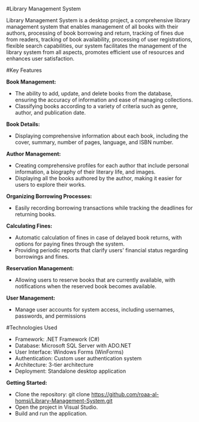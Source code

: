 #Library Management System


Library Management System is a desktop project, a comprehensive library management system that enables management of all books with their authors, 
processing of book borrowing and return, tracking of fines due from readers,
tracking of book availability, processing of user registrations, flexible search capabilities, 
our system facilitates the management of the library system from all aspects, promotes efficient use of resources and enhances user satisfaction.


#Key Features

**Book Management:**

- The ability to add, update, and delete books from the database, ensuring the accuracy of information and ease of managing collections.
- Classifying books according to a variety of criteria such as genre, author, and publication date.

**Book Details:**

- Displaying comprehensive information about each book, including the cover, summary, number of pages, language, and ISBN number.

**Author Management:**

- Creating comprehensive profiles for each author that include personal information, a biography of their literary life, and images.
- Displaying all the books authored by the author, making it easier for users to explore their works.

**Organizing Borrowing Processes:**

- Easily recording borrowing transactions while tracking the deadlines for returning books.

**Calculating Fines:**

- Automatic calculation of fines in case of delayed book returns, with options for paying fines through the system.
- Providing periodic reports that clarify users' financial status regarding borrowings and fines.

**Reservation Management:**

- Allowing users to reserve books that are currently available, with notifications when the reserved book becomes available.

**User Management:**

- Manage user accounts for system access, including usernames, passwords, and permissions

#Technologies Used

 - Framework: .NET Framework (C#)
 - Database: Microsoft SQL Server with ADO.NET
 - User Interface: Windows Forms (WinForms)
 - Authentication: Custom user authentication system
 - Architecture: 3-tier architecture
 - Deployment: Standalone desktop application

**Getting Started:**

- Clone the repository: git clone https://github.com/roaa-al-homsi/Library-Management-System.git
- Open the project in Visual Studio.
- Build and run the application.
   

  
